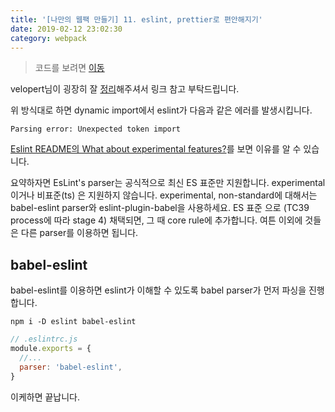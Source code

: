 ```yaml
---
title: '[나만의 웹팩 만들기] 11. eslint, prettier로 편안해지기'
date: 2019-02-12 23:02:30
category: webpack
---
```


> 코드를 보려면 [이동](https://github.com/hoilzz/create-react-packzz/tree/master)

velopert님이 굉장히 잘 [정리](https://velog.io/@velopert/eslint-and-prettier-in-react)해주셔서 링크 참고 부탁드립니다.

위 방식대로 하면 dynamic import에서 eslint가 다음과 같은 에러를 발생시킵니다.

```
Parsing error: Unexpected token import
```

[Eslint README의 What about experimental features?](https://github.com/eslint/eslint#what-about-experimental-features)를 보면 이유를 알 수 있습니다.

요약하자면 EsLint's parser는 공식적으로 최신 ES 표준만 지원합니다. experimental 이거나 비표준(ts) 은 지원하지 않습니다. experimental, non-standard에 대해서는 babel-eslint parser와 eslint-plugin-babel을 사용하세요. ES 표준 으로 (TC39 process에 따라 stage 4) 채택되면, 그 때 core rule에 추가합니다. 여튼 이외에 것들은 다른 parser를 이용하면 됩니다.

## babel-eslint

babel-eslint를 이용하면 eslint가 이해할 수 있도록 babel parser가 먼저 파싱을 진행합니다.

```
npm i -D eslint babel-eslint
```

```js
// .eslintrc.js
module.exports = {
  //...
  parser: 'babel-eslint',
}
```

이케하면 끝납니다.
